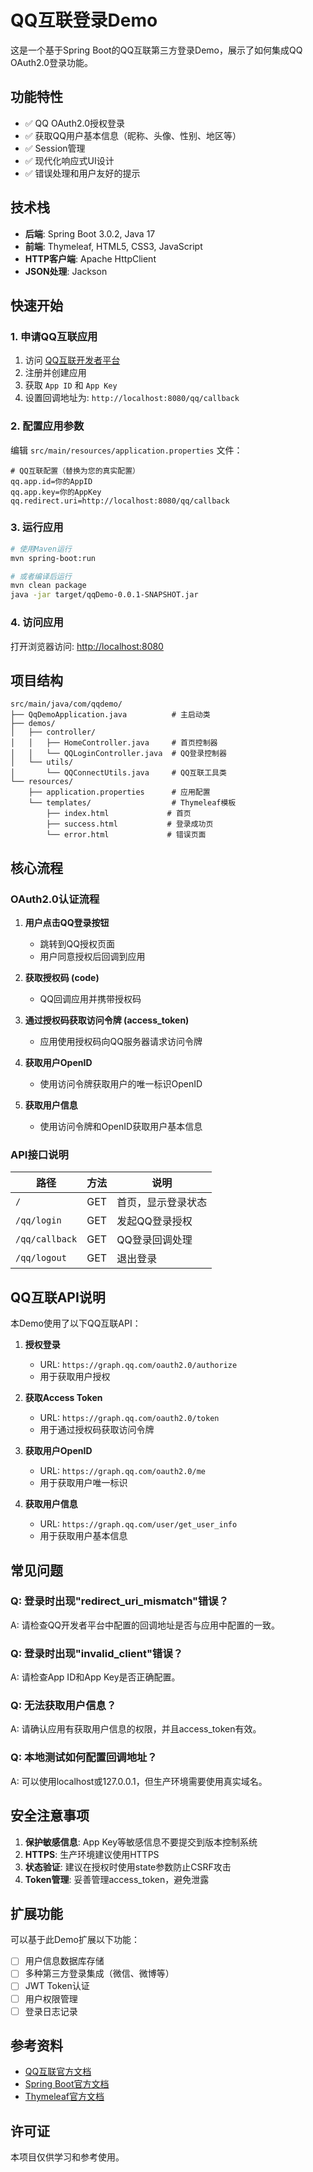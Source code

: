 # QQ互联登录Demo

这是一个基于Spring Boot的QQ互联第三方登录Demo，展示了如何集成QQ OAuth2.0登录功能。

## 功能特性

- ✅ QQ OAuth2.0授权登录
- ✅ 获取QQ用户基本信息（昵称、头像、性别、地区等）
- ✅ Session管理
- ✅ 现代化响应式UI设计
- ✅ 错误处理和用户友好的提示

## 技术栈

- **后端**: Spring Boot 3.0.2, Java 17
- **前端**: Thymeleaf, HTML5, CSS3, JavaScript
- **HTTP客户端**: Apache HttpClient
- **JSON处理**: Jackson

## 快速开始

### 1. 申请QQ互联应用

1. 访问 [QQ互联开发者平台](https://connect.qq.com/)
2. 注册并创建应用
3. 获取 `App ID` 和 `App Key`
4. 设置回调地址为: `http://localhost:8080/qq/callback`

### 2. 配置应用参数

编辑 `src/main/resources/application.properties` 文件：

```properties
# QQ互联配置（替换为您的真实配置）
qq.app.id=你的AppID
qq.app.key=你的AppKey
qq.redirect.uri=http://localhost:8080/qq/callback
```

### 3. 运行应用

```bash
# 使用Maven运行
mvn spring-boot:run

# 或者编译后运行
mvn clean package
java -jar target/qqDemo-0.0.1-SNAPSHOT.jar
```

### 4. 访问应用

打开浏览器访问: [http://localhost:8080](http://localhost:8080)

## 项目结构

```
src/main/java/com/qqdemo/
├── QqDemoApplication.java          # 主启动类
├── demos/
│   ├── controller/
│   │   ├── HomeController.java     # 首页控制器
│   │   └── QQLoginController.java  # QQ登录控制器
│   └── utils/
│       └── QQConnectUtils.java     # QQ互联工具类
└── resources/
    ├── application.properties      # 应用配置
    └── templates/                  # Thymeleaf模板
        ├── index.html             # 首页
        ├── success.html           # 登录成功页
        └── error.html             # 错误页面
```

## 核心流程

### OAuth2.0认证流程

1. **用户点击QQ登录按钮**
   - 跳转到QQ授权页面
   - 用户同意授权后回调到应用

2. **获取授权码 (code)**
   - QQ回调应用并携带授权码

3. **通过授权码获取访问令牌 (access_token)**
   - 应用使用授权码向QQ服务器请求访问令牌

4. **获取用户OpenID**
   - 使用访问令牌获取用户的唯一标识OpenID

5. **获取用户信息**
   - 使用访问令牌和OpenID获取用户基本信息

### API接口说明

| 路径 | 方法 | 说明 |
|------|------|------|
| `/` | GET | 首页，显示登录状态 |
| `/qq/login` | GET | 发起QQ登录授权 |
| `/qq/callback` | GET | QQ登录回调处理 |
| `/qq/logout` | GET | 退出登录 |

## QQ互联API说明

本Demo使用了以下QQ互联API：

1. **授权登录**
   - URL: `https://graph.qq.com/oauth2.0/authorize`
   - 用于获取用户授权

2. **获取Access Token**
   - URL: `https://graph.qq.com/oauth2.0/token`
   - 用于通过授权码获取访问令牌

3. **获取用户OpenID**
   - URL: `https://graph.qq.com/oauth2.0/me`
   - 用于获取用户唯一标识

4. **获取用户信息**
   - URL: `https://graph.qq.com/user/get_user_info`
   - 用于获取用户基本信息

## 常见问题

### Q: 登录时出现"redirect_uri_mismatch"错误？
A: 请检查QQ开发者平台中配置的回调地址是否与应用中配置的一致。

### Q: 登录时出现"invalid_client"错误？
A: 请检查App ID和App Key是否正确配置。

### Q: 无法获取用户信息？
A: 请确认应用有获取用户信息的权限，并且access_token有效。

### Q: 本地测试如何配置回调地址？
A: 可以使用localhost或127.0.0.1，但生产环境需要使用真实域名。

## 安全注意事项

1. **保护敏感信息**: App Key等敏感信息不要提交到版本控制系统
2. **HTTPS**: 生产环境建议使用HTTPS
3. **状态验证**: 建议在授权时使用state参数防止CSRF攻击
4. **Token管理**: 妥善管理access_token，避免泄露

## 扩展功能

可以基于此Demo扩展以下功能：

- [ ] 用户信息数据库存储
- [ ] 多种第三方登录集成（微信、微博等）
- [ ] JWT Token认证
- [ ] 用户权限管理
- [ ] 登录日志记录

## 参考资料

- [QQ互联官方文档](https://wiki.connect.qq.com/)
- [Spring Boot官方文档](https://spring.io/projects/spring-boot)
- [Thymeleaf官方文档](https://www.thymeleaf.org/)

## 许可证

本项目仅供学习和参考使用。 